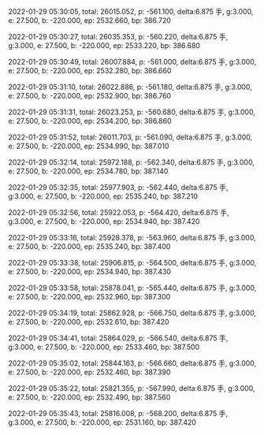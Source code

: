 2022-01-29 05:30:05, total: 26015.052, p: -561.100, delta:6.875 手, g:3.000, e: 27.500, b: -220.000, ep: 2532.660, bp: 386.720

2022-01-29 05:30:27, total: 26035.353, p: -560.220, delta:6.875 手, g:3.000, e: 27.500, b: -220.000, ep: 2533.220, bp: 386.680

2022-01-29 05:30:49, total: 26007.884, p: -561.000, delta:6.875 手, g:3.000, e: 27.500, b: -220.000, ep: 2532.280, bp: 386.660

2022-01-29 05:31:10, total: 26022.886, p: -561.180, delta:6.875 手, g:3.000, e: 27.500, b: -220.000, ep: 2532.900, bp: 386.760

2022-01-29 05:31:31, total: 26023.253, p: -560.680, delta:6.875 手, g:3.000, e: 27.500, b: -220.000, ep: 2534.200, bp: 386.860

2022-01-29 05:31:52, total: 26011.703, p: -561.090, delta:6.875 手, g:3.000, e: 27.500, b: -220.000, ep: 2534.990, bp: 387.010

2022-01-29 05:32:14, total: 25972.188, p: -562.340, delta:6.875 手, g:3.000, e: 27.500, b: -220.000, ep: 2534.780, bp: 387.140

2022-01-29 05:32:35, total: 25977.903, p: -562.440, delta:6.875 手, g:3.000, e: 27.500, b: -220.000, ep: 2535.240, bp: 387.210

2022-01-29 05:32:56, total: 25922.053, p: -564.420, delta:6.875 手, g:3.000, e: 27.500, b: -220.000, ep: 2534.940, bp: 387.420

2022-01-29 05:33:16, total: 25928.378, p: -563.960, delta:6.875 手, g:3.000, e: 27.500, b: -220.000, ep: 2535.240, bp: 387.400

2022-01-29 05:33:38, total: 25906.815, p: -564.500, delta:6.875 手, g:3.000, e: 27.500, b: -220.000, ep: 2534.940, bp: 387.430

2022-01-29 05:33:58, total: 25878.041, p: -565.440, delta:6.875 手, g:3.000, e: 27.500, b: -220.000, ep: 2532.960, bp: 387.300

2022-01-29 05:34:19, total: 25862.928, p: -566.750, delta:6.875 手, g:3.000, e: 27.500, b: -220.000, ep: 2532.610, bp: 387.420

2022-01-29 05:34:41, total: 25864.029, p: -566.540, delta:6.875 手, g:3.000, e: 27.500, b: -220.000, ep: 2533.460, bp: 387.500

2022-01-29 05:35:02, total: 25844.163, p: -566.660, delta:6.875 手, g:3.000, e: 27.500, b: -220.000, ep: 2532.460, bp: 387.390

2022-01-29 05:35:22, total: 25821.355, p: -567.990, delta:6.875 手, g:3.000, e: 27.500, b: -220.000, ep: 2532.490, bp: 387.560

2022-01-29 05:35:43, total: 25816.008, p: -568.200, delta:6.875 手, g:3.000, e: 27.500, b: -220.000, ep: 2531.160, bp: 387.420